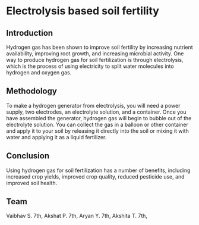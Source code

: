 # Electrolysis based soil fertility 

## Introduction
Hydrogen gas has been shown to improve soil fertility by increasing nutrient availability, improving root growth, and increasing microbial activity. One way to produce hydrogen gas for soil fertilization is through electrolysis, which is the process of using electricity to split water molecules into hydrogen and oxygen gas.

## Methodology
To make a hydrogen generator from electrolysis, you will need a power supply, two electrodes, an electrolyte solution, and a container. Once you have assembled the generator, hydrogen gas will begin to bubble out of the electrolyte solution. You can collect the gas in a balloon or other container and apply it to your soil by releasing it directly into the soil or mixing it with water and applying it as a liquid fertilizer.

## Conclusion
Using hydrogen gas for soil fertilization has a number of benefits, including increased crop yields, improved crop quality, reduced pesticide use, and improved soil health.

## Team
Vaibhav S. 7th, Akshat P. 7th, Aryan Y. 7th, Akshita T. 7th,

